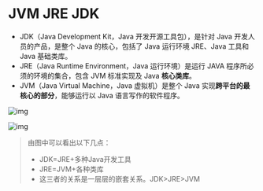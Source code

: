 # JVM JRE JDK

- JDK（Java Development Kit，Java 开发开源工具包），是针对 Java 开发人员的产品，是整个 Java 的核心，包括了 Java 运行环境 JRE、Java 工具和 Java 基础类库。
- JRE（Java Runtime Environment，Java 运行环境）是运行 JAVA 程序所必须的环境的集合，包含 JVM 标准实现及 Java **核心类库**。
- JVM（Java Virtual Machine，Java 虚拟机）是整个 Java 实现**跨平台的最核心的部分**，能够运行以 Java 语言写作的软件程序。

![img](http://c.biancheng.net/uploads/allimg/190903/5-1ZZ3131133G3.jpg)

![img](http://c.biancheng.net/uploads/allimg/190903/5-1ZZ3131223943.png)



> 由图中可以看出以下几点：
>
> - JDK=JRE+多种Java开发工具
> - JRE=JVM+各种类库
> - 这三者的关系是一层层的嵌套关系。JDK>JRE>JVM

